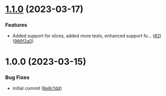 # [1.1.0](https://github.com/catalystcommunity/mapper/compare/v1.0.0...v1.1.0) (2023-03-17)


### Features

* Added support for slices, added more tests, enhanced support fo… ([#2](https://github.com/catalystcommunity/mapper/issues/2)) ([986f2a0](https://github.com/catalystcommunity/mapper/commit/986f2a0382accbce3c194b0635f330d4cbfc2840))

# 1.0.0 (2023-03-15)


### Bug Fixes

* Initial commit ([8e8c1dd](https://github.com/catalystcommunity/mapper/commit/8e8c1dda92973d1572f14eb0534c3edc2b7c824a))
